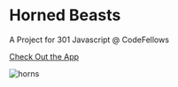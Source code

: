 # Horned Beasts

A Project for 301 Javascript @ CodeFellows

[Check Out the App](https://sleepy-brown-4874a5.netlify.app/)

![horns](https://images.unsplash.com/photo-1490739043913-239b6cdf4084?ixid=MXwxMjA3fDB8MHxwaG90by1wYWdlfHx8fGVufDB8fHw%3D&ixlib=rb-1.2.1&auto=format&fit=crop&w=1410&q=80)
